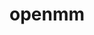 ---
title: "openmm"
layout: cache
categories: [package, v0.18.1]
meta: {"versions": ["7.5.0"], "compilers": ["gcc@=7.3.1"], "oss": ["amzn2"], "platforms": ["linux"], "targets": ["aarch64", "graviton2", "x86_64_v3", "x86_64_v4"], "stacks": ["aws-ahug", "aws-ahug-aarch64", "root"], "num_specs": 4, "num_specs_by_stack": {"root": 4, "aws-ahug": 2, "aws-ahug-aarch64": 2}}
spec_details: [{"hash": "be2djcvm2phe6usgqy4tntcfvxwr4lso", "compiler": "gcc@=7.3.1", "versions": ["7.5.0"], "os": "amzn2", "platform": "linux", "target": "x86_64_v4", "variants": ["build_type=RelWithDebInfo", "~cuda", "~ipo"], "stacks": ["root", "aws-ahug"], "size": "-", "tarball": "https://binaries.spack.io/v0.18.1/build_cache/linux-amzn2-x86_64_v4/gcc-7.3.1/openmm-7.5.0/linux-amzn2-x86_64_v4-gcc-7.3.1-openmm-7.5.0-be2djcvm2phe6usgqy4tntcfvxwr4lso.spack"}, {"hash": "jkbctecuxh6c5d3euildet5hfwefo4dv", "compiler": "gcc@=7.3.1", "versions": ["7.5.0"], "os": "amzn2", "platform": "linux", "target": "aarch64", "variants": ["build_type=RelWithDebInfo", "~cuda", "~ipo"], "stacks": ["aws-ahug-aarch64", "root"], "size": "-", "tarball": "https://binaries.spack.io/v0.18.1/build_cache/linux-amzn2-aarch64/gcc-7.3.1/openmm-7.5.0/linux-amzn2-aarch64-gcc-7.3.1-openmm-7.5.0-jkbctecuxh6c5d3euildet5hfwefo4dv.spack"}, {"hash": "swuq2ajmedjpdxwxto7pi2l5sgy2h6vu", "compiler": "gcc@=7.3.1", "versions": ["7.5.0"], "os": "amzn2", "platform": "linux", "target": "x86_64_v3", "variants": ["build_type=RelWithDebInfo", "~cuda", "~ipo"], "stacks": ["root", "aws-ahug"], "size": "-", "tarball": "https://binaries.spack.io/v0.18.1/build_cache/linux-amzn2-x86_64_v3/gcc-7.3.1/openmm-7.5.0/linux-amzn2-x86_64_v3-gcc-7.3.1-openmm-7.5.0-swuq2ajmedjpdxwxto7pi2l5sgy2h6vu.spack"}, {"hash": "i2gmywz7poq5jferjkypppozguvyyr27", "compiler": "gcc@=7.3.1", "versions": ["7.5.0"], "os": "amzn2", "platform": "linux", "target": "graviton2", "variants": ["build_type=RelWithDebInfo", "~cuda", "~ipo"], "stacks": ["aws-ahug-aarch64", "root"], "size": "-", "tarball": "https://binaries.spack.io/v0.18.1/build_cache/linux-amzn2-graviton2/gcc-7.3.1/openmm-7.5.0/linux-amzn2-graviton2-gcc-7.3.1-openmm-7.5.0-i2gmywz7poq5jferjkypppozguvyyr27.spack"}]
---